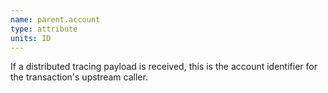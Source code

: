 ```yaml
---
name: parent.account
type: attribute
units: ID
---
```


If a distributed tracing payload is received, this is the account identifier for the transaction's upstream caller.